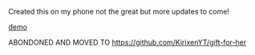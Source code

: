 Created this on my phone not the great but more updates to come!

[demo](https://kirixenyt.github.io/Birthday-gift/)


ABONDONED AND MOVED TO https://github.com/KirixenYT/gift-for-her
